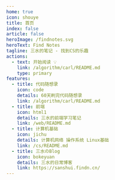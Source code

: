 ```yaml
---
home: true
icon: shouye
title: 首页
index: false
article: false
heroImage: /findnotes.svg
heroText: Find Notes
tagline: 三水的笔记 - 找到CS的乐趣
actions:
  - text: 开始阅读 💡
    link: /algorithm/carl/README.md
    type: primary
features:
  - title: 代码随想录
    icon: code
    details: 60天刷完代码随想录
    link: /algorithm/carl/README.md
  - title: 前端
    icon: html1
    details: 三水的前端学习笔记
    link: /web/README.md
  - title: 计算机基础
    icon: jichu
    details: 计算机网络 操作系统 Linux基础
    link: /cs/README.md
  - title: 三水のBlog
    icon: bokeyuan
    details: 三水的日常博客
    link: https://sanshui.findn.cn/
---
```


